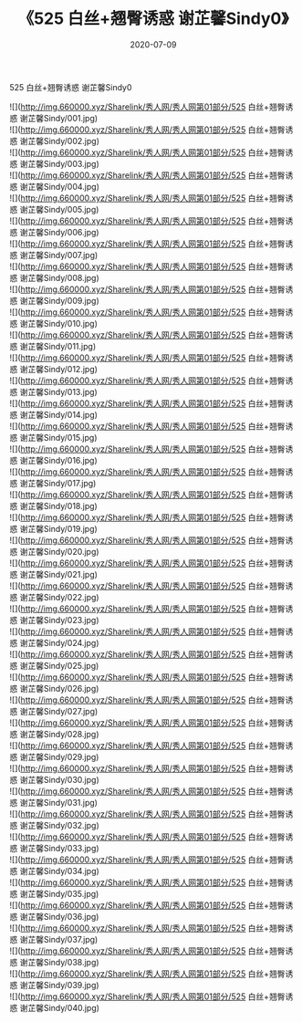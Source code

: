﻿---
layout: post
title:  《525 白丝+翘臀诱惑 谢芷馨Sindy0》
date:   2020-07-09
img: http://img.660000.xyz/Sharelink/秀人网/秀人网第01部分/525 白丝+翘臀诱惑 谢芷馨Sindy0/000.jpg
categories: [美女, 清纯, 唯美]
---

525 白丝+翘臀诱惑 谢芷馨Sindy0

  ![](http://img.660000.xyz/Sharelink/秀人网/秀人网第01部分/525 白丝+翘臀诱惑 谢芷馨Sindy/001.jpg) <br> ![](http://img.660000.xyz/Sharelink/秀人网/秀人网第01部分/525 白丝+翘臀诱惑 谢芷馨Sindy/002.jpg) <br> ![](http://img.660000.xyz/Sharelink/秀人网/秀人网第01部分/525 白丝+翘臀诱惑 谢芷馨Sindy/003.jpg) <br> ![](http://img.660000.xyz/Sharelink/秀人网/秀人网第01部分/525 白丝+翘臀诱惑 谢芷馨Sindy/004.jpg) <br> ![](http://img.660000.xyz/Sharelink/秀人网/秀人网第01部分/525 白丝+翘臀诱惑 谢芷馨Sindy/005.jpg) <br> ![](http://img.660000.xyz/Sharelink/秀人网/秀人网第01部分/525 白丝+翘臀诱惑 谢芷馨Sindy/006.jpg) <br> ![](http://img.660000.xyz/Sharelink/秀人网/秀人网第01部分/525 白丝+翘臀诱惑 谢芷馨Sindy/007.jpg) <br> ![](http://img.660000.xyz/Sharelink/秀人网/秀人网第01部分/525 白丝+翘臀诱惑 谢芷馨Sindy/008.jpg) <br> ![](http://img.660000.xyz/Sharelink/秀人网/秀人网第01部分/525 白丝+翘臀诱惑 谢芷馨Sindy/009.jpg) <br> ![](http://img.660000.xyz/Sharelink/秀人网/秀人网第01部分/525 白丝+翘臀诱惑 谢芷馨Sindy/010.jpg) <br> ![](http://img.660000.xyz/Sharelink/秀人网/秀人网第01部分/525 白丝+翘臀诱惑 谢芷馨Sindy/011.jpg) <br> ![](http://img.660000.xyz/Sharelink/秀人网/秀人网第01部分/525 白丝+翘臀诱惑 谢芷馨Sindy/012.jpg) <br> ![](http://img.660000.xyz/Sharelink/秀人网/秀人网第01部分/525 白丝+翘臀诱惑 谢芷馨Sindy/013.jpg) <br> ![](http://img.660000.xyz/Sharelink/秀人网/秀人网第01部分/525 白丝+翘臀诱惑 谢芷馨Sindy/014.jpg) <br> ![](http://img.660000.xyz/Sharelink/秀人网/秀人网第01部分/525 白丝+翘臀诱惑 谢芷馨Sindy/015.jpg) <br> ![](http://img.660000.xyz/Sharelink/秀人网/秀人网第01部分/525 白丝+翘臀诱惑 谢芷馨Sindy/016.jpg) <br> ![](http://img.660000.xyz/Sharelink/秀人网/秀人网第01部分/525 白丝+翘臀诱惑 谢芷馨Sindy/017.jpg) <br> ![](http://img.660000.xyz/Sharelink/秀人网/秀人网第01部分/525 白丝+翘臀诱惑 谢芷馨Sindy/018.jpg) <br> ![](http://img.660000.xyz/Sharelink/秀人网/秀人网第01部分/525 白丝+翘臀诱惑 谢芷馨Sindy/019.jpg) <br> ![](http://img.660000.xyz/Sharelink/秀人网/秀人网第01部分/525 白丝+翘臀诱惑 谢芷馨Sindy/020.jpg) <br> ![](http://img.660000.xyz/Sharelink/秀人网/秀人网第01部分/525 白丝+翘臀诱惑 谢芷馨Sindy/021.jpg) <br> ![](http://img.660000.xyz/Sharelink/秀人网/秀人网第01部分/525 白丝+翘臀诱惑 谢芷馨Sindy/022.jpg) <br> ![](http://img.660000.xyz/Sharelink/秀人网/秀人网第01部分/525 白丝+翘臀诱惑 谢芷馨Sindy/023.jpg) <br> ![](http://img.660000.xyz/Sharelink/秀人网/秀人网第01部分/525 白丝+翘臀诱惑 谢芷馨Sindy/024.jpg) <br> ![](http://img.660000.xyz/Sharelink/秀人网/秀人网第01部分/525 白丝+翘臀诱惑 谢芷馨Sindy/025.jpg) <br> ![](http://img.660000.xyz/Sharelink/秀人网/秀人网第01部分/525 白丝+翘臀诱惑 谢芷馨Sindy/026.jpg) <br> ![](http://img.660000.xyz/Sharelink/秀人网/秀人网第01部分/525 白丝+翘臀诱惑 谢芷馨Sindy/027.jpg) <br> ![](http://img.660000.xyz/Sharelink/秀人网/秀人网第01部分/525 白丝+翘臀诱惑 谢芷馨Sindy/028.jpg) <br> ![](http://img.660000.xyz/Sharelink/秀人网/秀人网第01部分/525 白丝+翘臀诱惑 谢芷馨Sindy/029.jpg) <br> ![](http://img.660000.xyz/Sharelink/秀人网/秀人网第01部分/525 白丝+翘臀诱惑 谢芷馨Sindy/030.jpg) <br> ![](http://img.660000.xyz/Sharelink/秀人网/秀人网第01部分/525 白丝+翘臀诱惑 谢芷馨Sindy/031.jpg) <br> ![](http://img.660000.xyz/Sharelink/秀人网/秀人网第01部分/525 白丝+翘臀诱惑 谢芷馨Sindy/032.jpg) <br> ![](http://img.660000.xyz/Sharelink/秀人网/秀人网第01部分/525 白丝+翘臀诱惑 谢芷馨Sindy/033.jpg) <br> ![](http://img.660000.xyz/Sharelink/秀人网/秀人网第01部分/525 白丝+翘臀诱惑 谢芷馨Sindy/034.jpg) <br> ![](http://img.660000.xyz/Sharelink/秀人网/秀人网第01部分/525 白丝+翘臀诱惑 谢芷馨Sindy/035.jpg) <br> ![](http://img.660000.xyz/Sharelink/秀人网/秀人网第01部分/525 白丝+翘臀诱惑 谢芷馨Sindy/036.jpg) <br> ![](http://img.660000.xyz/Sharelink/秀人网/秀人网第01部分/525 白丝+翘臀诱惑 谢芷馨Sindy/037.jpg) <br> ![](http://img.660000.xyz/Sharelink/秀人网/秀人网第01部分/525 白丝+翘臀诱惑 谢芷馨Sindy/038.jpg) <br> ![](http://img.660000.xyz/Sharelink/秀人网/秀人网第01部分/525 白丝+翘臀诱惑 谢芷馨Sindy/039.jpg) <br> ![](http://img.660000.xyz/Sharelink/秀人网/秀人网第01部分/525 白丝+翘臀诱惑 谢芷馨Sindy/040.jpg) <br>